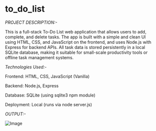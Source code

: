 # to_do_list

*PROJECT DESCRIPTION:-*

This is a full-stack To-Do List web application that allows users to add, complete, and delete tasks. The app is built with a simple and clean UI using HTML, CSS, and JavaScript on the frontend, and uses Node.js with Express for backend APIs. All task data is stored persistently in a local SQLite database, making it suitable for small-scale productivity tools or offline task management systems.

*Technologies Used:-*

Frontend: HTML, CSS, JavaScript (Vanilla)

Backend: Node.js, Express

Database: SQLite (using sqlite3 npm module)

Deployment: Local (runs via node server.js)

*OUTPUT:-*

![Image](https://github.com/user-attachments/assets/1be503f2-c2db-42fb-bf5e-cc34fc200731)
